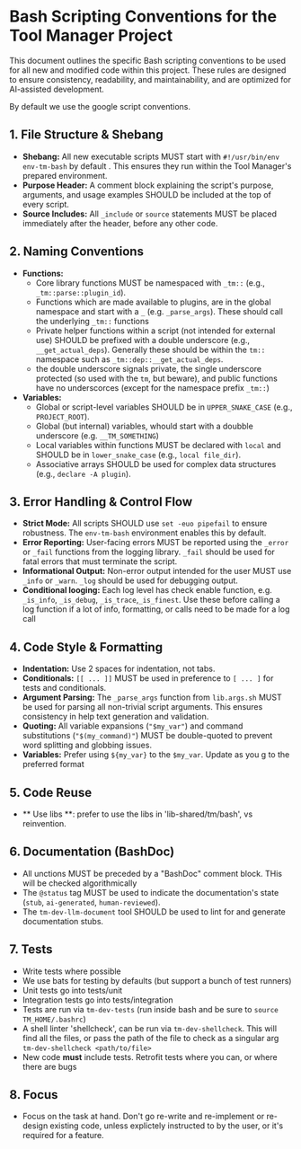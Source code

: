 # Bash Scripting Conventions for the Tool Manager Project

This document outlines the specific Bash scripting conventions to be used for all new and modified code within this project. These rules are designed to ensure consistency, readability, and maintainability, and are optimized for AI-assisted development.

By default we use the google script conventions.

## 1. File Structure & Shebang
- **Shebang:** All new executable scripts MUST start with `#!/usr/bin/env env-tm-bash` by default . This ensures they run within the Tool Manager's prepared environment.
- **Purpose Header:** A comment block explaining the script's purpose, arguments, and usage examples SHOULD be included at the top of every script.
- **Source Includes:** All `_include` or `source` statements MUST be placed immediately after the header, before any other code.

## 2. Naming Conventions
- **Functions:**
    - Core library functions MUST be namespaced with `_tm::` (e.g., `_tm::parse::plugin_id`).
    - Functions which are made available to plugins, are in the global namespace and start with a `_` (e.g. `_parse_args`). These should call the underlying `_tm::` functions
    - Private helper functions within a script (not intended for external use) SHOULD be prefixed with a double underscore (e.g., `__get_actual_deps`). Generally these should be within the `tm::` namespace such as `_tm::dep::__get_actual_deps`. 
    - the double underscore signals private, the single underscore protected (so used with the `tm`, but beware), and public functions have no underscorces (except for the namespace prefix `_tm::`)
- **Variables:**
    - Global or script-level variables SHOULD be in `UPPER_SNAKE_CASE` (e.g., `PROJECT_ROOT`).
    - Global (but internal) variables, whould start with a doubble underscore (e.g. `__TM_SOMETHING`)
    - Local variables within functions MUST be declared with `local` and SHOULD be in `lower_snake_case` (e.g., `local file_dir`).
    - Associative arrays SHOULD be used for complex data structures (e.g., `declare -A plugin`).

## 3. Error Handling & Control Flow
- **Strict Mode:** All scripts SHOULD use `set -euo pipefail` to ensure robustness. The `env-tm-bash` environment enables this by default.
- **Error Reporting:** User-facing errors MUST be reported using the `_error` or `_fail` functions from the logging library. `_fail` should be used for fatal errors that must terminate the script.
- **Informational Output:** Non-error output intended for the user MUST use `_info` or `_warn`. `_log` should be used for debugging output.
- **Conditional looging:** Each log level has check enable function, e.g. `_is_info`, `_is_debug`, `_is_trace`,`_is_finest`. Use these before calling a log function if a lot of info, formatting, or calls need to be made for a log call

## 4. Code Style & Formatting
- **Indentation:** Use 2 spaces for indentation, not tabs.
- **Conditionals:** `[[ ... ]]` MUST be used in preference to `[ ... ]` for tests and conditionals.
- **Argument Parsing:** The `_parse_args` function from `lib.args.sh` MUST be used for parsing all non-trivial script arguments. This ensures consistency in help text generation and validation.
- **Quoting:** All variable expansions (`"$my_var"`) and command substitutions (`"$(my_command)"`) MUST be double-quoted to prevent word splitting and globbing issues.
- **Variables:**  Prefer using `${my_var}` to the `$my_var`. Update as you g to the preferred format

## 5. Code Reuse
- ** Use libs **: prefer to use the libs in 'lib-shared/tm/bash', vs reinvention.

## 6. Documentation (BashDoc)
- All unctions MUST be preceded by a "BashDoc" comment block. THis will be checked algorithmically
- The `@status` tag MUST be used to indicate the documentation's state (`stub`, `ai-generated`, `human-reviewed`).
- The `tm-dev-llm-document` tool SHOULD be used to lint for and generate documentation stubs.

## 7. Tests
- Write tests where possible
- We use bats for testing by defaults (but support a bunch of test runners)
- Unit tests go into tests/unit
- Integration tests go into tests/integration
- Tests are run via `tm-dev-tests` (run inside bash and be sure to `source TM_HOME/.bashrc`)
- A shell linter 'shellcheck', can be run via `tm-dev-shellcheck`. This will find all the files, or pass the path of the file to check as a singular arg `tm-dev-shellcheck <path/to/file>`
- New code **must** include tests. Retrofit tests where you can, or where there are bugs

## 8. Focus
- Focus on the task at hand. Don't go re-write and re-implement or re-design existing code, unless explictely instructed to by the user, or it's required for a feature.